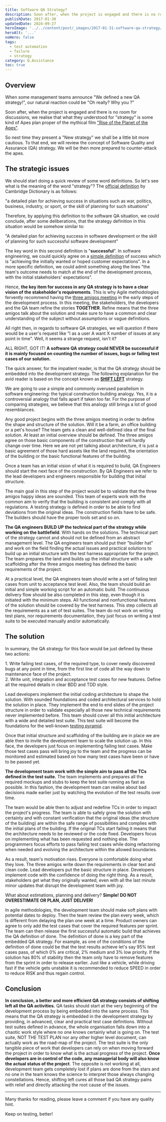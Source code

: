 ```yaml
---
title: Software QA Strategy?
description: Soon after, when the project is engaged and there is no room for discussions, we realise that what they understood for "strategy" is some kind of Apes plan proper of the mythical film Rise of the Planet of the Apes.
publishDate: 2017-01-30
updatedDate: 2024-09-27
heroImage: '../../content/post/_images/2017-01-31-software-qa-strategy/strategy.jpg'
heroAlt: '...'
noHero: false
tags:
  - test automation
  - failure
  - strategy
category: Q.Assistance
toc: true
---
```



## Overview

When some management teams announce "We defined a new QA strategy!", our natural reaction could be "Oh really? Why you ?"

Soon after, when the project is engaged and there is no room for discussions, we realise that what they understood for "strategy" is some kind of Apes plan proper of the mythical film ["Rise of the Planet of the Apes"](https://en.wikipedia.org/wiki/Rise_of_the_Planet_of_the_Apes).

So next time they present a "New strategy" we shall be a little bit more cautious. To that end, we will review the concept of Software Quality and Assurance (QA) strategy. We will be then more prepared to counter-attack the apes.

## The strategic issues
We should start doing a quick review of some word definitions. So let's see what is the meaning of the word "strategy"? The [official definition](http://dictionary.cambridge.org/dictionary/english/strategy) by Cambridge Dictionary is as follows:

"a detailed plan for achieving success in situations such as war, politics, business, industry, or sport, or the skill of planning for such situations"

Therefore, by applying this definition to the software QA situation, we could conclude, after some deliberations, that the strategy definition in this situation would be somehow similar to:

"A detailed plan for achieving success in software development or the skill of planning for such successful software development"

The key word in this second definition is "**successful**". In software engineering, we could quickly agree on a [simple definition](http://dictionary.cambridge.org/dictionary/english/success) of success which is "achieving the initially wanted or hoped customer expectations". In a more specific definition, we could admit something along the lines "the team's outcome needs to match at the end of the development process, with the initial stakeholders' expectations".

Hence, **the key item for success in any QA strategy is to have a clear vision of the stakeholder's requirements**. This is why Agile methodologies fervently recommend having the [three amigos meeting](https://youtu.be/NWer5DjTgvM) in the early steps of the development process. In this meeting, the stakeholders, the developers and the QA team refine the stories **TOGETHER**. Refine means that the three amigos talk about the solution and make sure to have a common and clear understanding of the subject without assumptions or vague definitions.

All right then, in regards to software QA strategies, we will question if there would be a user's request like "I as a user A want X number of issues at any point in time". Well, it seems a strange request, isn't it?

ALL RIGHT, GOT IT! **A software QA strategy could NEVER be successful if it is mainly focused on counting the number of issues, bugs or failing test cases of our solution.**

The quick answer, for the impatient reader, is that the QA strategy should be embedded into the development strategy. The following explanation for the avid reader is based on the concept known as [**SHIFT LEFT**](https://techbeacon.com/were-all-testers-now-5-steps-get-ready-shift-left-automation) strategy.

We are going to use a simple and commonly overused parallelism in software engineering: the typical construction building analogy. Yes, it is a controversial analogy that falls apart if taken too far. For the purpose of comparing strategies, we believe that this analogy still brings a lot of good resemblances.

Any good project begins with the three amigos meeting in order to define the shape and structure of the solution. Will it be a farm, an office building or a pet's house? The team gets a clean and well-defined idea of the final solution. At least an initial overview should be defined. The three amigos agree on those basic components of the construction that will hardly change over time. Here we are not yet talking about architecture, it is just a basic agreement of those hard assets like the land required, the orientation of the building or the basic functional features of the building.

Once a team has an initial vision of what it is required to build, QA Engineers should start the next face of the construction. By QA Engineers we refer to the lead developers and engineers responsible for building that initial structure.

The main goal in this step of the project would be to validate that the three amigos happy ideas are sounded. This team of experts work with the common aim to verify that the building is consistent and comply with all regulations. A testing strategy is defined in order to be able to find deviations from the original ideas. The construction fields have to be safe. The builders should have the proper tools set and so on.

**The QA engineers BUILD UP the technical part of the strategy while working on the battlefield**. With hands on the solutions. The technical part of the strategy cannot and should not be defined from an abstract management level. The QA engineers team should put their "builder hat" and work on the field finding the actual issues and practical solutions to build up an initial structure with the test harness appropriate for the project. The team prepares the land and builds up the initial structure with a safe scaffolding after the three amigos meeting has defined the basic requirements of the project.

At a practical level, the QA engineers team should write a set of failing test cases from unit to acceptance test level. Also, the team should build an initial and simple working script for an automatic build. The continuous delivery flow should be also completed in this step, even though it is initiated with the minimum steps. All functional and nonfunctional features of the solution should be covered by the test harness. This step collects all the requirements as a set of test suites. The team do not work on writing test plans, nor requirements documentation, they just focus on writing a test suite to be executed manually and/or automatically.


## The solution
In summary, the QA strategy for this face would be just defined by these two actions:

1\. Write failing test cases, of the required type, to cover newly discovered bugs at any point in time, from the first line of code all the way down to maintenance face of the project.\
2\. Write unit, integration and acceptance test cases for new features. Define all the required details in clear BDD and TDD style.

Lead developers implement the initial coding architecture to shape the solution. With sounded foundations and coded architectural services to hold the solution in place. They implement the end to end slides of the project structure in order to validate especially all those new technical requirements never implemented before. This team should cover all this initial architecture with a wide and detailed test suite. This test suite will become the foundations for the well-known [testing pyramid](https://www.joecolantonio.com/2015/12/09/why-the-testing-pyramid-is-misleading-think-scales/).

Once that initial structure and scaffolding of the building are in place we are able then to invite the development team to scale the solution up. In this face, the developers just focus on implementing failing test cases. Make those test cases pass will bring joy to the team and the progress can be monitored and estimated based on how many test cases have been or have to be passed yet.

**The development team work with the simple aim to pass all the TCs defined in the test suite.** The team implements and prepares all the required mockups and stubs to keep the test suite running as fast as possible. In this fashion, the development team can realise about bad decisions made earlier just by watching the evolution of the test results over time.

The team would be able then to adjust and redefine TCs in order to impact the project's progress. The team is able to safely grow the solution with certainty and with constant verification that the original ideas (the structure of the building) are within the safe range of possibilities and complies with the initial plans of the building. If the original TCs start failing it means that the architecture needs to be reviewed or the code fixed. Developers focus on implementing what has been requested and nothing else. The programmers focus efforts to pass failing test cases while doing refactoring when needed and evolving the architecture within the allowed boundaries.

As a result, team's motivation rises. Everyone is comfortable doing what they love. The three amigos write down the requirements in clear text and clean code. Lead developers put the basic structure in place. Developers implement code with the confidence of doing the right thing. As a result, stakeholders get what they originally wanted, even with all the last minute minor updates that disrupt the development team with joy.

What about estimations, planning and delivery? **Simple! DO NOT OVERESTIMATE OR PLAN, JUST DELIVER!**

In agile methodologies, the development team should make soft plans with potential dates to deploy. Then the team review the plan every week, which is different from delaying the plan one week at a time. Product owners can agree to only add the test cases that cover the required features per sprint. The team can then release the first successful automatic build that achieves the QA definition of done. The definition of done is a key part of the embedded QA strategy. For example, as one of the conditions of the definition of done could be that the test results achieve let's say 95% test cases pass, of which 0% are crítical, 2% medium and 3% low priority. If the solution has 80% of stability then the team only have to remove features from the sprint in order to release earlier. Just like a vehicle, while driving fast if the vehicle gets unstable it is recommended to reduce SPEED in order to reduce RISK and thus regain control.


## Conclusion

**In conclusion, a better and more efficient QA strategy consists of shifting left all the QA activities.** QA tasks should start at the very beginning of the development process by being embedded into the same process. This means that the QA strategy is embedded in the development strategy by providing, in advanced, clear and practical test case definitions. Without test suites defined in advance, the whole organisation falls down into a chaotic work style where no one knows certainly what is going on. The test suite, NOT THE TEST PLAN nor any other higher level document, can actually work as the road-map of the project. The test suite is the only tangible piece of work that developers can rely on when moving forward the project in order to know what is the actual progress of the project. **Once developers are in control of the code, any managerial body will also know the actual status of the project**. The opposite is not working at all, development team gets completely lost if plans are done from the stars and no one in the team knows the science to interpret those always changing constellations. Hence, shifting left cures all those bad QA strategy pains with relief and directly attacking the root cause of the issues.


------
Many thanks for reading, please leave a comment if you have any quality hint.

Keep on testing, better!